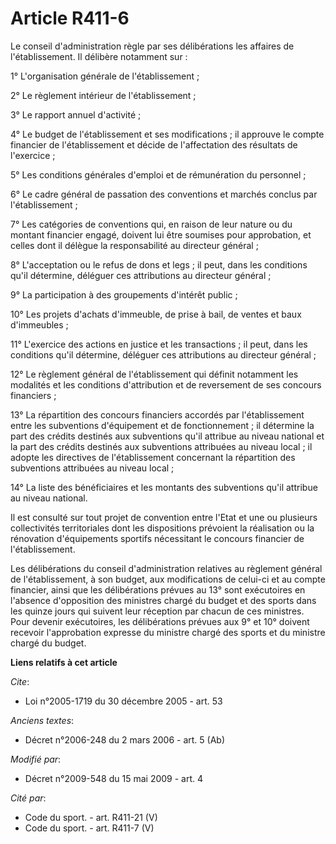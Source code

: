 # Article R411-6

Le conseil d'administration règle par ses délibérations les affaires de l'établissement. Il délibère notamment sur : 

1° L'organisation générale de l'établissement ; 

2° Le règlement intérieur de l'établissement ; 

3° Le rapport annuel d'activité ; 

4° Le budget de l'établissement et ses modifications ; il approuve le compte financier de l'établissement et décide de
l'affectation des résultats de l'exercice ; 

5° Les conditions générales d'emploi et de rémunération du personnel ; 

6° Le cadre général de passation des conventions et marchés conclus par l'établissement ; 

7° Les catégories de conventions qui, en raison de leur nature ou du montant financier engagé, doivent lui être soumises pour
approbation, et celles dont il délègue la responsabilité au directeur général ; 

8° L'acceptation ou le refus de dons et legs ; il peut, dans les conditions qu'il détermine, déléguer ces attributions au
directeur général ; 

9° La participation à des groupements d'intérêt public ; 

10° Les projets d'achats d'immeuble, de prise à bail, de ventes et baux d'immeubles ; 

11° L'exercice des actions en justice et les transactions ; il peut, dans les conditions qu'il détermine, déléguer ces
attributions au directeur général ; 

12° Le règlement général de l'établissement qui définit notamment les modalités et les conditions d'attribution et de
reversement de ses concours financiers ; 

13° La répartition des concours financiers accordés par l'établissement entre les subventions d'équipement et de
fonctionnement ; il détermine la part des crédits destinés aux subventions qu'il attribue au niveau national et la part des
crédits destinés aux subventions attribuées au niveau local ; il adopte les directives de l'établissement concernant la
répartition des subventions attribuées au niveau local ; 

14° La liste des bénéficiaires et les montants des subventions qu'il attribue au niveau national. 

Il est consulté sur tout projet de convention entre l'Etat et une ou plusieurs collectivités territoriales dont les
dispositions prévoient la réalisation ou la rénovation d'équipements sportifs nécessitant le concours financier de
l'établissement.

Les délibérations du conseil d'administration relatives au règlement général de l'établissement, à son budget, aux
modifications de celui-ci et au compte financier, ainsi que les délibérations prévues au 13° sont exécutoires en l'absence
d'opposition des ministres chargé du budget et des sports dans les quinze jours qui suivent leur réception par chacun de ces
ministres. Pour devenir exécutoires, les délibérations prévues aux 9° et 10° doivent recevoir l'approbation expresse du
ministre chargé des sports et du ministre chargé du budget.

**Liens relatifs à cet article**

_Cite_:

  - Loi n°2005-1719 du 30 décembre 2005 - art. 53

_Anciens textes_:

  - Décret n°2006-248 du 2 mars 2006 - art. 5 (Ab)

_Modifié par_:

  - Décret n°2009-548 du 15 mai 2009 - art. 4

_Cité par_:

  - Code du sport. - art. R411-21 (V)
  - Code du sport. - art. R411-7 (V)
